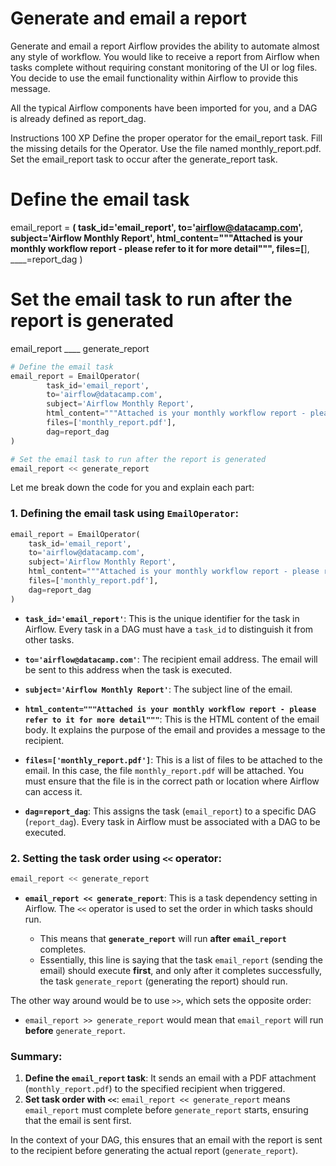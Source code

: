 # Generate and email a report

Generate and email a report
Airflow provides the ability to automate almost any style of workflow. You would like to receive a report from Airflow when tasks complete without requiring constant monitoring of the UI or log files. You decide to use the email functionality within Airflow to provide this message.

All the typical Airflow components have been imported for you, and a DAG is already defined as report_dag.

Instructions
100 XP
Define the proper operator for the email_report task.
Fill the missing details for the Operator. Use the file named monthly_report.pdf.
Set the email_report task to occur after the generate_report task.

# Define the email task
email_report = ____(
        task_id='email_report',
        to='airflow@datacamp.com',
        subject='Airflow Monthly Report',
        html_content="""Attached is your monthly workflow report - please refer to it for more detail""",
        files=[____],
        ____=report_dag
)

# Set the email task to run after the report is generated
email_report ____ generate_report

```py
# Define the email task
email_report = EmailOperator(
        task_id='email_report',
        to='airflow@datacamp.com',
        subject='Airflow Monthly Report',
        html_content="""Attached is your monthly workflow report - please refer to it for more detail""",
        files=['monthly_report.pdf'],
        dag=report_dag
)

# Set the email task to run after the report is generated
email_report << generate_report

```

Let me break down the code for you and explain each part:

### 1. **Defining the email task using `EmailOperator`:**

```python
email_report = EmailOperator(
    task_id='email_report',
    to='airflow@datacamp.com',
    subject='Airflow Monthly Report',
    html_content="""Attached is your monthly workflow report - please refer to it for more detail""",
    files=['monthly_report.pdf'],
    dag=report_dag
)
```

- **`task_id='email_report'`**: This is the unique identifier for the task in Airflow. Every task in a DAG must have a `task_id` to distinguish it from other tasks.
  
- **`to='airflow@datacamp.com'`**: The recipient email address. The email will be sent to this address when the task is executed.

- **`subject='Airflow Monthly Report'`**: The subject line of the email.

- **`html_content="""Attached is your monthly workflow report - please refer to it for more detail"""`**: This is the HTML content of the email body. It explains the purpose of the email and provides a message to the recipient.

- **`files=['monthly_report.pdf']`**: This is a list of files to be attached to the email. In this case, the file `monthly_report.pdf` will be attached. You must ensure that the file is in the correct path or location where Airflow can access it.

- **`dag=report_dag`**: This assigns the task (`email_report`) to a specific DAG (`report_dag`). Every task in Airflow must be associated with a DAG to be executed.

### 2. **Setting the task order using `<<` operator:**

```python
email_report << generate_report
```

- **`email_report << generate_report`**: This is a task dependency setting in Airflow. The `<<` operator is used to set the order in which tasks should run.
  
  - This means that **`generate_report`** will run **after** **`email_report`** completes.
  - Essentially, this line is saying that the task `email_report` (sending the email) should execute **first**, and only after it completes successfully, the task `generate_report` (generating the report) should run.

The other way around would be to use `>>`, which sets the opposite order:
- `email_report >> generate_report` would mean that `email_report` will run **before** `generate_report`.

### Summary:
1. **Define the `email_report` task**: It sends an email with a PDF attachment (`monthly_report.pdf`) to the specified recipient when triggered.
2. **Set task order with `<<`**: `email_report << generate_report` means `email_report` must complete before `generate_report` starts, ensuring that the email is sent first.

In the context of your DAG, this ensures that an email with the report is sent to the recipient before generating the actual report (`generate_report`).